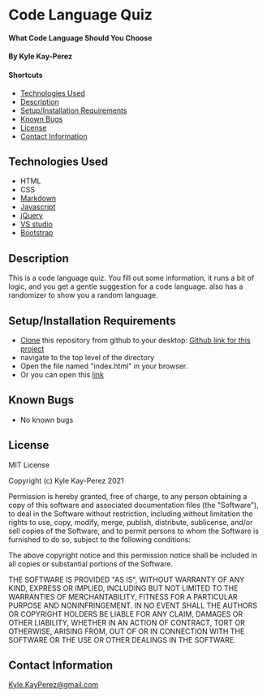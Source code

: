 # Code Language Quiz

#### What Code Language Should You Choose

#### By Kyle Kay-Perez

#### Shortcuts
- [Technologies Used](#technologies-used)
- [Description](#description)
- [Setup/Installation Requirements](#setup/installation-requirements)
- [Known Bugs](#known-bugs)
- [License](#license)
- [Contact Information](#contact-information)

## Technologies Used

* HTML
* CSS
* [Markdown](https://www.markdownguide.org/)
* [Javascript](https://www.javascript.com/)
* [jQuery](https://jquery.com/)
* [VS studio](https://code.visualstudio.com/)
* [Bootstrap](https://getbootstrap.com/) 

## Description

This is a code language quiz. You fill out some information, it runs a bit of logic, and you get a gentle suggestion for a code language. also has a randomizer to show you a random language.

## Setup/Installation Requirements

* [Clone](https://github.com/git-guides/git-clone) this repository from github to your desktop: [Github link for this project](https://github.com/professional-pigeon/language-selector)
* navigate to the top level of the directory
* Open the file named "index.html" in your browser.
* Or you can open this [link](https://professional-pigeon.github.io/language-selector/)

## Known Bugs

* No known bugs

## License

MIT License

Copyright (c) Kyle Kay-Perez 2021

Permission is hereby granted, free of charge, to any person obtaining a copy of this software and associated documentation files (the "Software"), to deal in the Software without restriction, including without limitation the rights to use, copy, modify, merge, publish, distribute, sublicense, and/or sell copies of the Software, and to permit persons to whom the Software is furnished to do so, subject to the following conditions:

The above copyright notice and this permission notice shall be included in all copies or substantial portions of the Software.

THE SOFTWARE IS PROVIDED "AS IS", WITHOUT WARRANTY OF ANY KIND, EXPRESS OR IMPLIED, INCLUDING BUT NOT LIMITED TO THE WARRANTIES OF MERCHANTABILITY, FITNESS FOR A PARTICULAR PURPOSE AND NONINFRINGEMENT. IN NO EVENT SHALL THE AUTHORS OR COPYRIGHT HOLDERS BE LIABLE FOR ANY CLAIM, DAMAGES OR OTHER LIABILITY, WHETHER IN AN ACTION OF CONTRACT, TORT OR OTHERWISE, ARISING FROM, OUT OF OR IN CONNECTION WITH THE SOFTWARE OR THE USE OR OTHER DEALINGS IN THE SOFTWARE.

## Contact Information

Kyle.KayPerez@gmail.com
